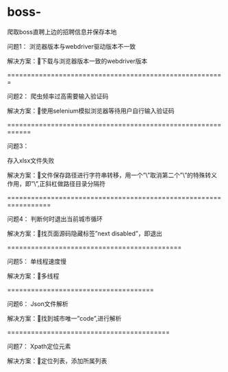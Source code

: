 # boss-
爬取boss直聘上边的招聘信息并保存本地


问题1：
浏览器版本与webdriver驱动版本不一致

解决方案：下载与浏览器版本一致的webdriver版本

=======================================================


问题2：
爬虫频率过高需要输入验证码

解决方案：使用selenium模拟浏览器等待用户自行输入验证码


============================================================


问题3：

存入xlsx文件失败

解决方案：文件保存路径进行字符串转移，用一个”\”取消第二个”\”的特殊转义作用，即”\\”,正斜杠做路径目录分隔符



=================================================================


问题4：
判断何时退出当前城市循环

解决方案：找页面源码隐藏标签”next disabled”，即退出


============================================


问题5：
单线程速度慢

解决方案：多线程

=====================================


问题6：
Json文件解析

解决方案：找到城市唯一”code”,进行解析

=========================================


问题7：
Xpath定位元素

解决方案：定位列表，添加所属列表






